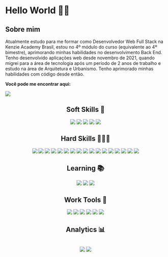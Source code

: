 <h1>Hello World 🙋‍♂️</h1>

<h2>Sobre mim</h2>
<p>Atualmente estudo para me formar como Desenvolvedor Web Full Stack na Kenzie Academy Brasil, estou no 4º módulo do curso (equivalente ao 4º bimestre), aprimorando minhas habilidades no desenvolvimento Back End. Tenho desenvolvido aplicações web desde novembro de 2021, quando migrei para a área de tecnologia após um período de 2 anos de trabalho e estudo na área de Arquitetura e Urbanismo. Tenho aprimorado minhas habilidades com código desde então.</p>
<p><strong>Você pode me encontrar aqui:</strong><p>
<a href="https://www.linkedin.com/in/isaac-xavier-dev/"><img src="https://img.shields.io/badge/LinkedIn-008BF1?logo=linkedin&logoColor=white&style=for-the-badge"/><a/>

<div align="center">
  <h2>Soft Skills 🕺</h2>
  <div>
    <img src="https://img.shields.io/badge/Autodidata-00BFFF?logo=&logoColor=00BFFF&style=for-the-badge"/>
    <img src="https://img.shields.io/badge/Fácil Aprendizado-7CFC00?logo=&logoColor=00BFFF&style=for-the-badge"/>
    <img src="https://img.shields.io/badge/Atenção aos detalhes-191970?logo=&logoColor=00BFFF&style=for-the-badge"/>
    <img src="https://img.shields.io/badge/Curiosidade-4B0082?logo=&logoColor=00BFFF&style=for-the-badge"/>
    <img src="https://img.shields.io/badge/Aprendizado contínuo-DC143C?logo=&logoColor=00BFFF&style=for-the-badge"/>
  </div>
</div>

<div align="center">
  <h2>Hard Skills 🧑🏻‍💻</h2>
  <div>
    <img src="https://img.shields.io/badge/-React%20Js-87CEFA?logo=react&logoColor=00BFFF&style=for-the-badge"/>
    <img src="https://img.shields.io/badge/-Typescript-1E90FF?logo=typescript&logoColor=white&style=for-the-badge"/>
    <img src="https://img.shields.io/badge/-Chakra%20Ui-20B2AA?logo=chakraui&logoColor=white&style=for-the-badge"/>
    <img src="https://img.shields.io/badge/-CSS-6A5ACD?logo=css3&logoColor=white&style=for-the-badge"/>
    <img src="https://img.shields.io/badge/-Javascript-yellow?logo=javascript&logoColor=white&style=for-the-badge"/>
    <img src="https://img.shields.io/badge/-Node%20Js-green?logo=node.js&logoColor=008000&style=for-the-badge"/>
    <img src="https://img.shields.io/badge/-Styled%20Components-4F4F4F?logo=styled-components&logoColor=red&style=for-the-badge"/>
    <img src="https://img.shields.io/badge/-Express%20Js-D3D3D3?logo=express&logoColor=1E90FF&style=for-the-badge"/>
    <img src="https://img.shields.io/badge/-JWT-D3D3D3?logo=JSON%20Web%20Tokens&logoColor=363636&style=for-the-badge"/>
    <img src="https://img.shields.io/badge/-TypeORM-4682B4?logo=typescript&logoColor=1E90FF&style=for-the-badge"/>
    <img src="https://img.shields.io/badge/-Jest-FA8072?logo=jest&logoColor=800000&style=for-the-badge"/>
    <img src="https://img.shields.io/badge/-Docker-1E90FF?logo=docker&logoColor=white&style=for-the-badge"/>
    <img src="https://img.shields.io/badge/-postgreSQL-4682B4?logo=postgresql&logoColor=white&style=for-the-badge"/>
    <img src="https://img.shields.io/badge/-vercel-black?logo=vercel&logoColor=white&style=for-the-badge"/>
    <img src="https://img.shields.io/badge/-heroku-9370DB?logo=heroku&logoColor=purple&style=for-the-badge"/>
    <img src="https://img.shields.io/badge/-yarn-008080?logo=yarn&logoColor=white&style=for-the-badge"/>
    <img src="https://img.shields.io/badge/-git-FF4500?logo=git&logoColor=white&style=for-the-badge"/>
  </div>
</div>

<div align="center">
  <h2>Learning 📚</h2>
  <div>
    <img src="https://img.shields.io/badge/-python-4169E1?logo=python&logoColor=white&style=for-the-badge"/>
    <img src="https://img.shields.io/badge/-django-006400?logo=django&logoColor=white&style=for-the-badge"/>
    <img src="https://img.shields.io/badge/-mongodb-D3D3D3?logo=mongodb&logoColor=148906&style=for-the-badge"/>
  </div>
</div>

<div align="center">
  <h2>Work Tools 🔧</h2>
   <div>
    <img src="https://img.shields.io/badge/-linux-FF4500?logo=linux&logoColor=black&style=for-the-badge"/>
    <img src="https://img.shields.io/badge/-vscode-1E90FF?logo=Visual%20Studio%20Code&logoColor=white&style=for-the-badge"/>
    <img src="https://img.shields.io/badge/-insomnia-5500FF?logo=insomnia&logoColor=white&style=for-the-badge"/>
    <img src="https://img.shields.io/badge/-figma-D3D3D3?logo=figma&logoColor=FF4500&style=for-the-badge"/>
    <img src="https://img.shields.io/badge/-notion-black?logo=notion&logoColor=white&style=for-the-badge"/>
    <img src="https://img.shields.io/badge/-trello-0068FF?logo=trello&logoColor=white&style=for-the-badge"/>
  </div>
</div>

<div align="center">
<h2>Analytics 📊<h2>
  <div>
    <img src="https://github.com/zaquinn/githubstats/blob/5e9f5bbabc06378f4bed12236c4f66c0ab90eef0/generated/languages.svg"/>
    <img src="https://github.com/zaquinn/githubstats/blob/master/generated/overview.svg"/>
  </div>
</div>
